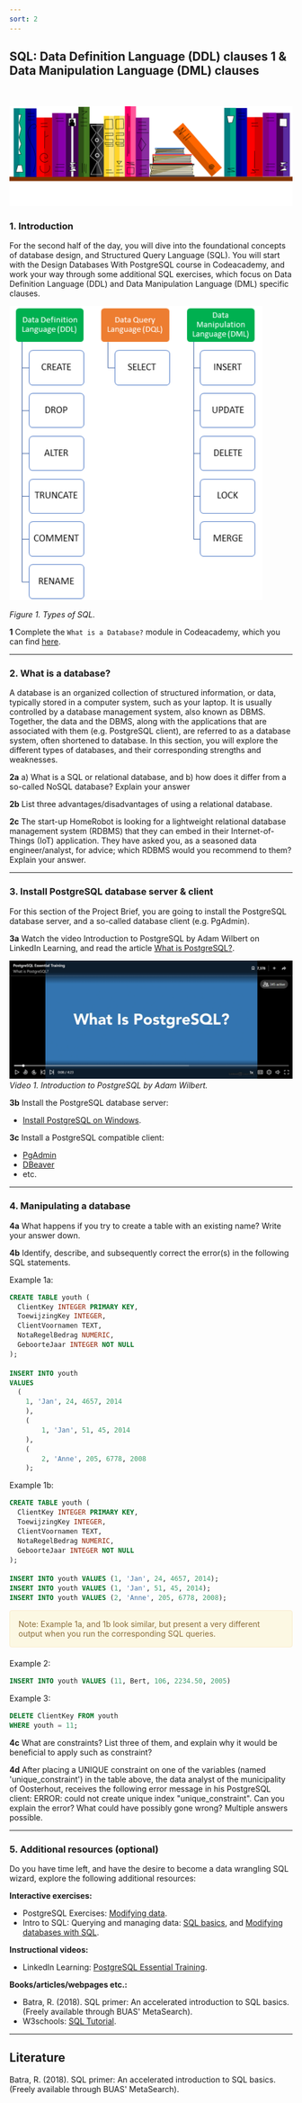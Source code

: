 ```yaml
---
sort: 2
---
```


## __SQL: Data Definition Language (DDL) clauses 1 & Data Manipulation Language (DML) clauses__
\
\
<img src="./images/books_banner.png" alt="Books banner" width="600"/>

### 1. Introduction

For the second half of the day, you will dive into the foundational concepts of database design, and Structured Query Language (SQL). You will start with the Design Databases With PostgreSQL course in Codeacademy, and work your way through some additional SQL exercises, which focus on Data Definition Language (DDL) and Data Manipulation Language (DML) specific clauses.

<img src="./images/sql_types_1.png" alt="Books banner" width="450"/>

*Figure 1. Types of SQL.*

__1__ Complete the ```What is a Database?``` module in Codeacademy, which you can find [here](https://www.codecademy.com/paths/design-databases-with-postgresql/tracks/what-is-a-database/modules/welcome-to-design-databases-with-postgresql/informationals/welcome-to-design-databases-with-postgresql).

***

### 2. What is a database?

A database is an organized collection of structured information, or data, typically stored in a computer system, such as your laptop. It is usually controlled by a database management system, also known as DBMS. Together, the data and the DBMS, along with the applications that are associated with them (e.g. PostgreSQL client), are referred to as a database system, often shortened to database. In this section, you will explore the different types of databases, and their corresponding strengths and weaknesses.

__2a__ a) What is a SQL or relational database, and b) how does it differ from a so-called NoSQL database? Explain your answer

__2b__ List three advantages/disadvantages of using a relational database.

__2c__ The start-up HomeRobot is looking for a lightweight relational database management system (RDBMS) that they can embed in their Internet-of-Things (IoT) application. They have asked you, as a seasoned data engineer/analyst, for advice; which RDBMS would you recommend to them? Explain your answer.

***

### 3. Install PostgreSQL database server & client

For this section of the Project Brief, you are going to install the PostgreSQL database server, and a so-called database client (e.g. PgAdmin).

__3a__ Watch the video Introduction to PostgreSQL by Adam Wilbert on LinkedIn Learning, and read the article [What is PostgreSQL?](https://www.postgresqltutorial.com/what-is-postgresql/).

[![Video 1.](./images/postgresql_linkedinlearning.png)](https://www.linkedin.com/learning/postgresql-essential-training/what-is-postgresql?u=36359204 "Click on link to open video!")
*Video 1. Introduction to PostgreSQL by Adam Wilbert.*

__3b__ Install the PostgreSQL database server:

- [Install PostgreSQL on Windows](https://www.postgresqltutorial.com/install-postgresql/).

__3c__ Install a PostgreSQL compatible client:

- [PgAdmin](https://www.pgadmin.org/download/)
- [DBeaver](https://dbeaver.io/download/)
- etc.

***

### 4. Manipulating a database

__4a__ What happens if you try to create a table with an existing name? Write your answer down.

__4b__ Identify, describe, and subsequently correct the error(s) in the following SQL statements.

Example 1a:

``` sql
CREATE TABLE youth (
  ClientKey INTEGER PRIMARY KEY,
  ToewijzingKey INTEGER,
  ClientVoornamen TEXT,
  NotaRegelBedrag NUMERIC,
  GeboorteJaar INTEGER NOT NULL
);

INSERT INTO youth
VALUES
  (
    1, 'Jan', 24, 4657, 2014
	),
	(
		1, 'Jan', 51, 45, 2014
	),
	(
		2, 'Anne', 205, 6778, 2008
	);
```

Example 1b:

``` sql
CREATE TABLE youth (
  ClientKey INTEGER PRIMARY KEY,
  ToewijzingKey INTEGER,
  ClientVoornamen TEXT,
  NotaRegelBedrag NUMERIC,
  GeboorteJaar INTEGER NOT NULL
);

INSERT INTO youth VALUES (1, 'Jan', 24, 4657, 2014);
INSERT INTO youth VALUES (1, 'Jan', 51, 45, 2014);
INSERT INTO youth VALUES (2, 'Anne', 205, 6778, 2008);
```
<div style="padding: 15px; border: 1px solid transparent; border-color: transparent; margin-bottom: 20px; border-radius: 4px; color: #8a6d3b;; background-color: #fcf8e3; border-color: #faebcc;">
Note: Example 1a, and 1b look similar, but present a very different output when you run the corresponding SQL queries.
</div>

Example 2:

``` sql
INSERT INTO youth VALUES (11, Bert, 106, 2234.50, 2005)
```
Example 3:

``` sql
DELETE ClientKey FROM youth
WHERE youth = 11;
```

__4c__ What are constraints? List three of them, and explain why it would be beneficial to apply such as constraint?

__4d__ After placing a UNIQUE constraint on one of the variables (named 'unique_constraint') in the table above, the data analyst of the municipality of Oosterhout, receives the following error message in his PostgreSQL client: ERROR: could not create unique index "unique_constraint". Can you explain the error? What could have possibly gone wrong? Multiple answers possible.

***

### 5. Additional resources (optional)

Do you have time left, and have the desire to become a data wrangling SQL wizard, explore the following additional resources:

__Interactive exercises:__
- PostgreSQL Exercises: [Modifying data](https://pgexercises.com/questions/updates/).
- Intro to SQL: Querying and managing data: [SQL basics](https://www.khanacademy.org/computing/computer-programming/sql/sql-basics/v/welcome-to-sql), and [Modifying databases with SQL](https://www.khanacademy.org/computing/computer-programming/sql/modifying-databases-with-sql/a/using-sql-to-update-a-database).

__Instructional videos:__
- LinkedIn Learning: [PostgreSQL Essential Training](https://www.linkedin.com/learning/postgresql-essential-training/manage-relational-data-with-postgresql?resume=false&u=36359204).

__Books/articles/webpages etc.:__
- Batra, R. (2018). SQL primer: An accelerated introduction to SQL basics. (Freely available through BUAS' MetaSearch).
- W3schools: [SQL Tutorial](https://www.w3schools.com/sql/default.asp).

***

## __Literature__

Batra, R. (2018). SQL primer: An accelerated introduction to SQL basics. (Freely available through BUAS' MetaSearch).
